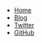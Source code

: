 - [Home](/)
- [Blog](posts)
- [Twitter](https://twitter.com/arminsadeghi)
- [GitHub](https://github.com/asadeghi)
